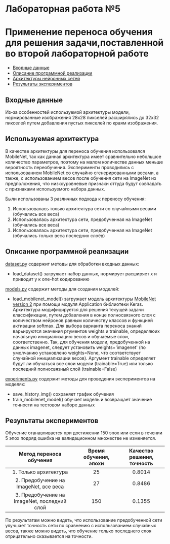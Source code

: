 # Лабораторная работа №5
# Применение переноса обучения для решения задачи,поставленной во второй лабораторной работе

+ [Входные данные](#Format_input)
+ [Описание программной реализации](#Description)
+ [Архитектуры нейронных сетей](#NN_architecture)
+ [Результаты экспериментов](#Results)


## <a name="Format_input"></a>	Входные данные
Из-за особенностей используемой архитектуры модели, нормированные изображения 28x28 пикселей расширялись до 32x32 пикселей 
путем добавления пустых пикселей по краям изображения.


## <a name="NN_architecture"></a>	Используемая архитектура
В качестве архитектуры для переноса обучения использовался MobileNet, так как данная архитектура имеет сравнительно
 небольшое количество параметров, поэтому на малом количестве данных меньше вероятность переобучения.
  Эксперименты проводились с использованием MobileNet со случайно сгенерированными весами, а также, с использованием весов 
   после обучения сети на ImageNet из предположения, что низкоуровневые признаки оттуда будут совпадать с 
   признаками используемого набора данных.  


Были использованы 3 различных подхода к переносу обучения: 
1) Использовалась только архитектура сети со случайными весами (обучались все веса)
2) Использовалась архитектура сети, предобученная на ImageNet (обучались все веса)
3) Использовалась архитектура сети, предобученная на ImageNet (обучались только веса последних слоёв)

## <a name="Description"></a>	Описание программной реализации
[dataset.py]() содержит методы для обработки входных данных:

+ load_dataset() загружает набор данных, нормирует расширяет x и приводит y к one-hot кодированию

[models.py]() содержит методы для создания моделей:

+ load_mobilenet_model() загружает модель архитектуры [MobileNet version 2]() при помощи модуля Application библиотеки Keras. 
Архитектура модифицируется для решения текущей задачи классификации, путем добавления в конце полносвязного слоя с 
количеством нейронов равным количеству классов и функцией активации softmax. Для выбора варианта переноса знаний 
варьируются значения ргументов weights и trainable, определяюих начальную инициализацию весов и обучаемые слои, 
соответственно. Так, для обучения модели, предобученной на данных imagenet, следует установить weights='imagenet' 
(по умолчанию установлено weights=None, что соответствует случайной инициализации весов). Аргумент trainable определяет 
будут ли обучаться все слои модели (trainable=True) или только последний полносвязный слой (trainable=False)

[experiments.py]() содержит методы для проведения экспериментов на моделях:

+ save_history_img() сохраняет график обучения
+ train_mobilenet_model() обучает модель и возвращает значение точности на тестовом наборе данных

## <a name="Results"></a>	Результаты экспериментов
Обучение отанавливается при достижении 150 эпох или если в течении 5 эпох подряд ошибка на валидационном множестве 
не изменяется.

| Метод переноса обучения | Время обучения, эпохи | Качество решения, точность|
|:----------------:|:---------------------------:|:----------------------:|
| 1. Только архитектура| 25 | 0.8014 |
| 2. Предобучение на ImageNet, все веса  | 27 | 0.8486 |
| 3. Предобучение на ImageNet, последний слой | 150 | 0.1355 |

По результатам можно видеть, что использование предобученной сети улучшает точность сети по сравнению с использованием
случайных весов, также можно видеть, что обучение только последнего слоя отрицательно сказывается на точности.